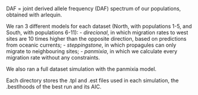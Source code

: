 <title>fastsimcoal projects</title>

DAF = joint derived allele frequency (DAF) spectrum of our populations, obtained with arlequin.

We ran 3 different models for each dataset (North, with populations 1-5, and South, with populations 6-11):
	- <i>direcional</i>, in which migration rates to west sites are 10 times higher than the opposite direction, based on predictions from oceanic currents;
	- <i>steppingstone</i>, in which propagules can only migrate to neighbouring sites;
	- <i>panmixia</i>, in which we calculate every migration rate without any constraints.
	
We also ran a full dataset simulation with the panmixia model.

Each directory stores the .tpl and .est files used in each simulation, the .bestlhoods of the best run and its AIC.